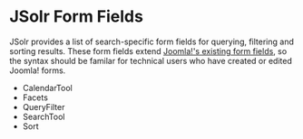 # JSolr Form Fields

JSolr provides a list of search-specific form fields for querying, filtering and sorting results. These form fields extend [Joomla!'s existing form fields](https://docs.joomla.org/Form_field), so the syntax should be familar for technical users who have created or edited Joomla! forms.

* CalendarTool
* Facets
* QueryFilter
* SearchTool
* Sort



